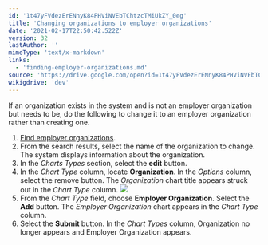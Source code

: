 ```yaml
---
id: '1t47yFVdezErENnyK84PHViNVEbTChtzcTMiUkZY_0eg'
title: 'Changing organizations to employer organizations'
date: '2021-02-17T22:50:42.522Z'
version: 32
lastAuthor: ''
mimeType: 'text/x-markdown'
links:
  - 'finding-employer-organizations.md'
source: 'https://drive.google.com/open?id=1t47yFVdezErENnyK84PHViNVEbTChtzcTMiUkZY_0eg'
wikigdrive: 'dev'
---
```

If an organization exists in the system and is not an employer organization but needs to be, do the following to change it to an employer organization rather than creating one.

1. [Find employer organizations](finding-employer-organizations.md).
2. From the search results, select the name of the organization to change. The system displays information about the organization.
3. In the <em>Charts Types</em> section, select the <strong>edit</strong> button.
4. In the <em>Chart Type</em> column, locate <strong>Organization</strong>. In the <em>Options</em> column, select the remove button. The <em>Organization</em> chart title appears struck out in the <em>Chart Type</em> column.
    ![](../changing-organizations-to-employer-organizations.assets/35cb73435f2f7422477d639afe453070.png)
5. From the <em>Chart Type</em> field, choose <strong>Employer Organization</strong>. Select the <strong>Add</strong> button. The <em>Employer Organization</em> chart appears in the <em>Chart Type</em> column.
6. Select the <strong>Submit</strong> button. In the <em>Chart Types</em> column, Organization no longer appears and Employer Organization appears.
